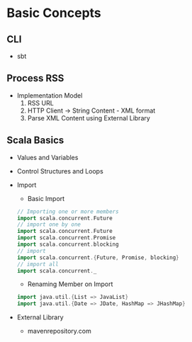 # Basic Concepts

## CLI
- sbt

## Process RSS
- Implementation Model
    1. RSS URL
    2. HTTP Client -> String Content - XML format
    3. Parse XML Content using External Library

## Scala Basics
- Values and Variables
- Control Structures and Loops
- Import
    - Basic Import

    ```scala
    // Importing one or more members
    import scala.concurrent.Future
    // import one by one
    import scala.concurrent.Future
    import scala.concurrent.Promise
    import scala.concurrent.blocking
    // import
    import scala.concurrent.{Future, Promise, blocking}
    // import all
    import scala.concurrent._
    ```
    - Renaming Member on Import

    ```scala
    import java.util.{List => JavaList}
    import java.util.{Date => JDate, HashMap => JHashMap}
    ```
- External Library
    - mavenrepository.com
